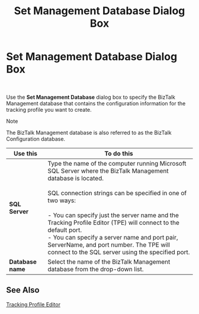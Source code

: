 ﻿---
title: Set Management Database Dialog Box
TOCTitle: Set Management Database Dialog Box
ms:assetid: b6efff59-1393-4ab9-8a27-592365a7edb6
ms:mtpsurl: https://msdn.microsoft.com/en-us/library/Aa578265(v=BTS.80)
ms:contentKeyID: 51530707
ms.date: 08/30/2017
mtps_version: v=BTS.80
f1_keywords:
- bts10.tpe.database
---

# Set Management Database Dialog Box

 

Use the **Set Management Database** dialog box to specify the BizTalk Management database that contains the configuration information for the tracking profile you want to create.


> [!NOTE]
> <P>The BizTalk Management database is also referred to as the BizTalk Configuration database.</P>



<table>
<thead>
<tr class="header">
<th>Use this</th>
<th>To do this</th>
</tr>
</thead>
<tbody>
<tr class="odd">
<td><strong>SQL Server</strong></td>
<td>Type the name of the computer running Microsoft SQL Server where the BizTalk Management database is located.<br />
<br />
SQL connection strings can be specified in one of two ways:<br />
<br />
- You can specify just the server name and the Tracking Profile Editor (TPE) will connect to the default port.<br />
- You can specify a server name and port pair, ServerName, and port number. The TPE will connect to the SQL server using the specified port.</td>
</tr>
<tr class="even">
<td><strong>Database name</strong></td>
<td>Select the name of the BizTalk Management database from the drop-down list.</td>
</tr>
</tbody>
</table>


## See Also

[Tracking Profile Editor](https://msdn.microsoft.com/en-us/library/aa547038\(v=bts.80\))

